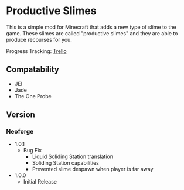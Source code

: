 
Productive Slimes
=======

This is a simple mod for Minecraft that adds a new type of slime to the game. These slimes are called "productive slimes" and they are able to produce recourses for you.

Progress Tracking: [Trello](https://trello.com/b/Xtij0qyG/productive-slimes)

## Compatability
- JEI
- Jade
- The One Probe

## Version
### Neoforge
- 1.0.1
  - Bug Fix
    - Liquid Soliding Station translation
    - Soliding Station capabilities
    - Prevented slime despawn when player is far away
- 1.0.0
  - Initial Release